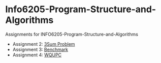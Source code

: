 # Info6205-Program-Structure-and-Algorithms

Assignments for INFO6205-Program-Structure-and-Algorithms

- Assignment
  2: [3Sum Problem](https://github.com/LexieLiu19/Info6205-Program-Structure-and-Algorithms/tree/master/src/main/java/edu/neu/coe/info6205/threesum)
- Assignment
  3: [Benchmark](/src/main/java/edu/neu/coe/info6205/sort/elementary/Assignment_3_Report.md)
- Assignment
  4: [WQUPC](/src/main/java/edu/neu/coe/info6205/union_find/Assignment_4_Report.md)